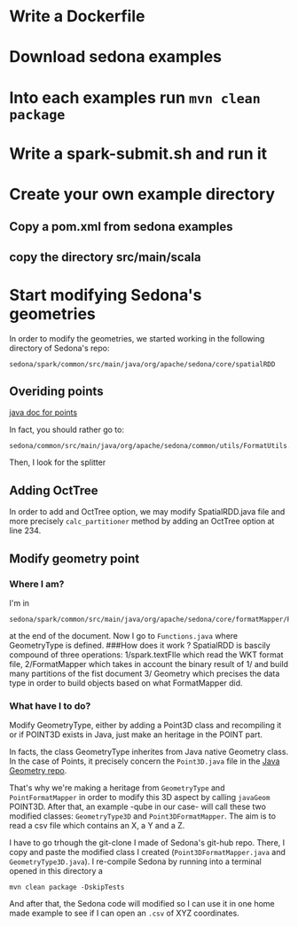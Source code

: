 # Write a Dockerfile

# Download sedona examples

# Into each examples run `mvn clean package`

# Write a spark-submit.sh and run it

# Create your own example directory
## Copy a pom.xml from sedona examples
## copy the directory src/main/scala


# Start modifying Sedona's geometries
In order to modify the geometries, we started
working in the following directory of Sedona's repo:
```
sedona/spark/common/src/main/java/org/apache/sedona/core/spatialRDD
```
## Overiding points
[java doc for points](https://sedona.apache.org/latest-snapshot/api/javadoc/spark/)

In fact, you should rather go to:
```
sedona/common/src/main/java/org/apache/sedona/common/utils/FormatUtils.java
```
Then, I look for the splitter

## Adding OctTree
In order to add and OctTree option, we may modify
SpatialRDD.java file and more precisely
`calc_partitioner` method by adding an OctTree option at
line 234.

## Modify geometry point
### Where I am?
I'm in
```
sedona/spark/common/src/main/java/org/apache/sedona/core/formatMapper/PointFormatMapper.java
```
at the end of the document. Now I go to `Functions.java` where GeometryType is defined.
###How does it work ?
SpatialRDD is bascily compound of three operations:
1/spark.textFIle which read the WKT format file,
2/FormatMapper which takes in account the binary result
of 1/ and build many partitions of the fist document
3/ Geometry which precises the data type in order to
build objects based on what FormatMapper did.
### What have I to do?
Modify GeometryType, either by adding a Point3D class and recompiling it
or if POINT3D exists in Java, just make an heritage in the POINT part.

In facts, the class GeometryType inherites from Java native Geometry class. 
In the case of Points, it precisely concern the `Point3D.java` file in
the [Java Geometry repo](https://github.com/dlegland/javaGeom/blob/master/src/main/java/net/javageom/geom3d/Point3D.java).

That's why we're making a heritage from `GeometryType` and `PointFormatMapper` in order
to modify this 3D aspect by calling `javaGeom` POINT3D. After that, an example -qube
in our case- will call these two modified classes: `GeometryType3D` and `Point3DFormatMapper`.
The aim is to read a csv file which contains an X, a Y and a Z.

I have to go trhough the git-clone I made of Sedona's git-hub repo. There, I copy and paste
the modified class I created (`Point3DFormatMapper.java` and `GeometryType3D.java`).
I re-compile Sedona by running into a terminal opened in this directory a
```
mvn clean package -DskipTests
```
And after that, the Sedona code will modified so I can use it in one home made example
to see if I can open an `.csv` of XYZ coordinates.

